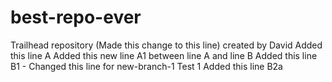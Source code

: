 # best-repo-ever
Trailhead repository (Made this change to this line) created by David
Added this line A
Added this new line A1 between line A and line B
Added this line B1 - Changed this line for new-branch-1 Test 1
Added this line B2a